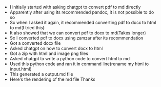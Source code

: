- I initially started with asking chatgpt to convert pdf to md directly
- Apparently after using its recommended pandoc, it is not possible to do so
- So when I asked it again, it recommended converting pdf to docx to html to md(I tried this)
- It also showed that we can convert pdf to docx to md(Takes longer)
- So I converted pdf to docx using zamzar after its recommendation
- Got a converted docx file
- Asked chatgpt on how to convert docx to html
- Got a zip with html and image png files
- Asked chatgpt to write a python code to convert html to md
- Used this python code and ran it in command line(rename my html to input.html)
- This generated a output.md file
- Here's the rendering of the md file
Thanks
